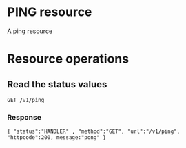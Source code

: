 # PING resource

A ping resource 

# Resource operations

## Read the status values
```
GET /v1/ping
```

### Response
```
{ "status":"HANDLER" , "method":"GET", "url":"/v1/ping", "httpcode":200, message:"pong" }
```
